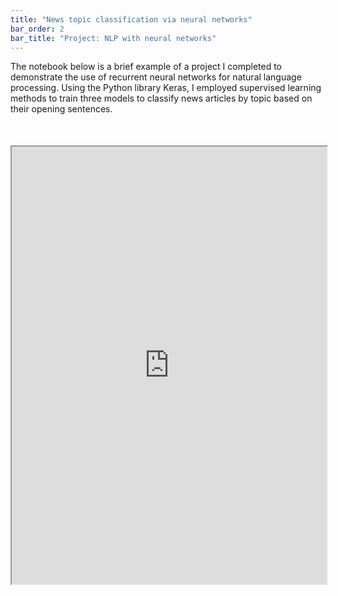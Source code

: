 ```yaml
---
title: "News topic classification via neural networks"
bar_order: 2
bar_title: "Project: NLP with neural networks"
---
```

	
<p class="main_text"> 
The notebook below is a brief example of a project I completed to demonstrate
the use of recurrent neural networks for natural language processing.
Using the Python library Keras, I employed supervised learning methods to train
three models to classify news articles by topic based on their opening
sentences.
</p>
<iframe  
     height="700px" 
     width=100%
     src="https://datalore.jetbrains.com/view/notebook/Uu0CaQqRgGFqcRirY0mBAo"
     style="margin-top: 36px;  background-color: rgb(238, 238, 238);"
     allowTransparency="false"> 
</iframe>
